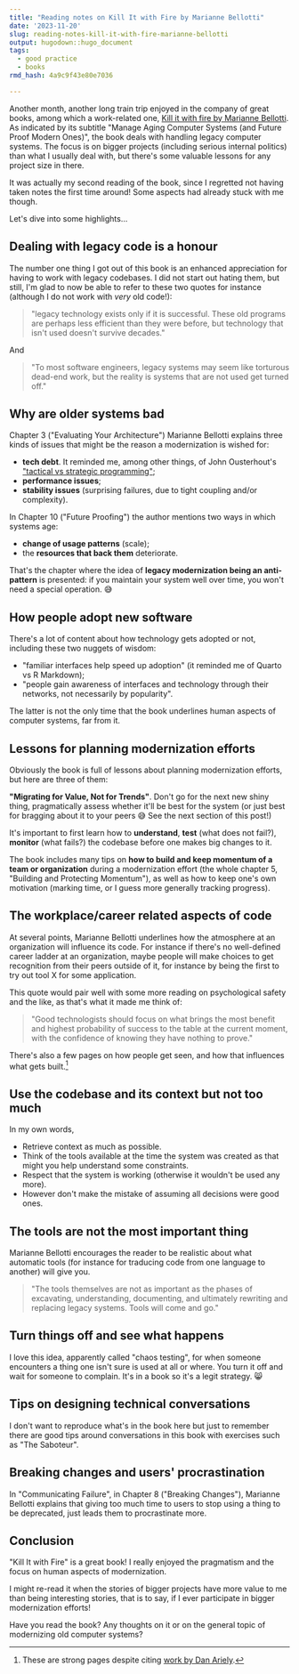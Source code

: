 ```yaml
---
title: "Reading notes on Kill It with Fire by Marianne Bellotti"
date: '2023-11-20'
slug: reading-notes-kill-it-with-fire-marianne-bellotti
output: hugodown::hugo_document
tags:
  - good practice
  - books
rmd_hash: 4a9c9f43e80e7036

---
```


Another month, another long train trip enjoyed in the company of great books, among which a work-related one, [Kill it with fire by Marianne Bellotti](https://nostarch.com/kill-it-fire). As indicated by its subtitle "Manage Aging Computer Systems (and Future Proof Modern Ones)", the book deals with handling legacy computer systems. The focus is on bigger projects (including serious internal politics) than what I usually deal with, but there's some valuable lessons for any project size in there.

It was actually my second reading of the book, since I regretted not having taken notes the first time around! Some aspects had already stuck with me though.

Let's dive into some highlights...

## Dealing with legacy code is a honour

The number one thing I got out of this book is an enhanced appreciation for having to work with legacy codebases. I did not start out hating them, but still, I'm glad to now be able to refer to these two quotes for instance (although I do not work with *very* old code!):

> "legacy technology exists only if it is successful. These old programs are perhaps less efficient than they were before, but technology that isn't used doesn't survive decades."

And

> "To most software engineers, legacy systems may seem like torturous dead-end work, but the reality is systems that are not used get turned off."

## Why are older systems bad

Chapter 3 ("Evaluating Your Architecture") Marianne Bellotti explains three kinds of issues that might be the reason a modernization is wished for:

-   **tech debt**. It reminded me, among other things, of John Ousterhout's ["tactical vs strategic programming"](/2023/10/19/reading-notes-philosophy-software-design/#tactical-vs-strategic-programming);
-   **performance issues**;
-   **stability issues** (surprising failures, due to tight coupling and/or complexity).

In Chapter 10 ("Future Proofing") the author mentions two ways in which systems age:

-   **change of usage patterns** (scale);
-   the **resources that back them** deteriorate.

That's the chapter where the idea of **legacy modernization being an anti-pattern** is presented: if you maintain your system well over time, you won't need a special operation. :sweat_smile:

## How people adopt new software

There's a lot of content about how technology gets adopted or not, including these two nuggets of wisdom:

-   "familiar interfaces help speed up adoption" (it reminded me of Quarto vs R Markdown);
-   "people gain awareness of interfaces and technology through their networks, not necessarily by popularity".

The latter is not the only time that the book underlines human aspects of computer systems, far from it.

## Lessons for planning modernization efforts

Obviously the book is full of lessons about planning modernization efforts, but here are three of them:

**"Migrating for Value, Not for Trends"**. Don't go for the next new shiny thing, pragmatically assess whether it'll be best for the system (or just best for bragging about it to your peers :sweat_smile: See the next section of this post!)

It's important to first learn how to **understand**, **test** (what does not fail?), **monitor** (what fails?) the codebase before one makes big changes to it.

The book includes many tips on **how to build and keep momentum of a team or organization** during a modernization effort (the whole chapter 5, "Building and Protecting Momentum"), as well as how to keep one's own motivation (marking time, or I guess more generally tracking progress).

## The workplace/career related aspects of code

At several points, Marianne Bellotti underlines how the atmosphere at an organization will influence its code. For instance if there's no well-defined career ladder at an organization, maybe people will make choices to get recognition from their peers outside of it, for instance by being the first to try out tool X for some application.

This quote would pair well with some more reading on psychological safety and the like, as that's what it made me think of:

> "Good technologists should focus on what brings the most benefit and highest probability of success to the table at the current moment, with the confidence of knowing they have nothing to prove."

There's also a few pages on how people get seen, and how that influences what gets built.[^1]

## Use the codebase and its context but not too much

In my own words,

-   Retrieve context as much as possible.
-   Think of the tools available at the time the system was created as that might you help understand some constraints.
-   Respect that the system is working (otherwise it wouldn't be used any more).
-   However don't make the mistake of assuming all decisions were good ones.

## The tools are not the most important thing

Marianne Bellotti encourages the reader to be realistic about what automatic tools (for instance for traducing code from one language to another) will give you.

> "The tools themselves are not as important as the phases of excavating, understanding, documenting, and ultimately rewriting and replacing legacy systems. Tools will come and go."

## Turn things off and see what happens

I love this idea, apparently called "chaos testing", for when someone encounters a thing one isn't sure is used at all or where. You turn it off and wait for someone to complain. It's in a book so it's a legit strategy. :smile_cat:

## Tips on designing technical conversations

I don't want to reproduce what's in the book here but just to remember there are good tips around conversations in this book with exercises such as "The Saboteur".

## Breaking changes and users' procrastination

In "Communicating Failure", in Chapter 8 ("Breaking Changes"), Marianne Bellotti explains that giving too much time to users to stop using a thing to be deprecated, just leads them to procrastinate more.

## Conclusion

"Kill It with Fire" is a great book! I really enjoyed the pragmatism and the focus on human aspects of modernization.

I might re-read it when the stories of bigger projects have more value to me than being interesting stories, that is to say, if I ever participate in bigger modernization efforts!

Have you read the book? Any thoughts on it or on the general topic of modernizing old computer systems?

[^1]: These are strong pages despite citing [work by Dan Ariely](https://en.wikipedia.org/wiki/Dan_Ariely#Manipulated_data_in_an_experiment_about_dishonesty).

